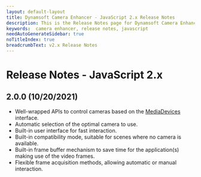 ```yaml
---
layout: default-layout
title: Dynamsoft Camera Enhancer - JavaScript 2.x Release Notes 
description: This is the Release Notes page for Dynamsoft Camera Enhancer JavaScript SDK.
keywords:  camera enhancer, release notes, javascript
needAutoGenerateSidebar: true
noTitleIndex: true
breadcrumbText: v2.x Release Notes
---
```


# Release Notes - JavaScript 2.x

## 2.0.0 (10/20/2021)

* Well-wrapped APIs to control cameras based on the [MediaDevices](https://developer.mozilla.org/en-US/docs/Web/API/MediaDevices) interface.
* Automatic selection of the optimal camera to use.
* Built-in user interface for fast interaction.
* Built-in compatibility mode, suitable for scenes where no camera is available.
* Built-in frame buffer mechanism to save time for the application(s) making use of the video frames.
* Flexible frame acquisition methods, allowing automatic or manual interaction.
